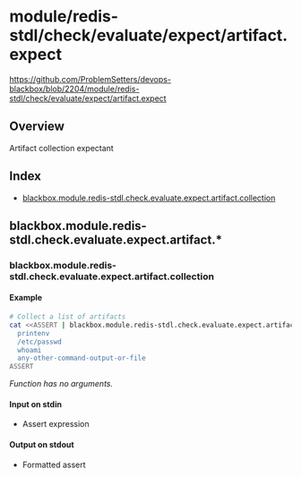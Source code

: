 # module/redis-stdl/check/evaluate/expect/artifact.expect

https://github.com/ProblemSetters/devops-blackbox/blob/2204/module/redis-stdl/check/evaluate/expect/artifact.expect

## Overview

Artifact collection expectant

## Index

* [blackbox.module.redis-stdl.check.evaluate.expect.artifact.collection](#blackboxmoduleredis-stdlcheckevaluateexpectartifactcollection)

## blackbox.module.redis-stdl.check.evaluate.expect.artifact.*

### blackbox.module.redis-stdl.check.evaluate.expect.artifact.collection

#### Example

```bash
# Collect a list of artifacts
cat <<ASSERT | blackbox.module.redis-stdl.check.evaluate.expect.artifact.collection
  printenv
  /etc/passwd
  whoami
  any-other-command-output-or-file
ASSERT
```

_Function has no arguments._

#### Input on stdin

* Assert expression

#### Output on stdout

* Formatted assert

